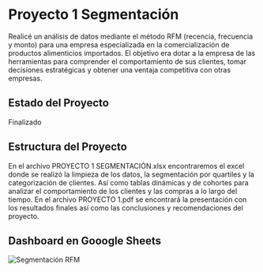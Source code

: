 # Proyecto 1 Segmentación 

Realicé un análisis de datos mediante el método RFM (recencia, frecuencia y monto) para una empresa especializada en la comercialización de productos alimenticios importados.
El objetivo era dotar a la empresa de las herramientas para comprender el comportamiento de sus clientes, tomar decisiones estratégicas y obtener una ventaja competitiva con otras empresas.

## Estado del Proyecto
Finalizado

## Estructura del Proyecto 

En el archivo PROYECTO 1 SEGMENTACIÓN.xlsx encontraremos el excel donde se realizó la limpieza de los datos, la segmentación por quartiles y la categorización de clientes. Así como tablas dinámicas y de cohortes para analizar el comportamiento de los clientes y las compras a lo largo del tiempo. 
En el archivo PROYECTO 1.pdf se encontrará la presentación con los resultados finales así como las conclusiones y recomendaciones del proyecto. 

## Dashboard en Gooogle Sheets
![Segmentación RFM](https://github.com/yare-romero/proyecto1-segmentacion/blob/main/dashboard%20Segmentaci%C3%B3n.jpg)
